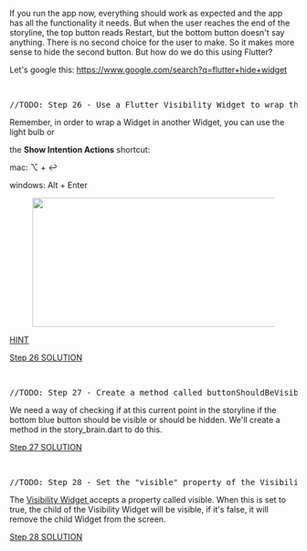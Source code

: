 <p>If you run the app now, everything should work as expected and the app has all the functionality it needs. But when the user reaches the end of the storyline, the top button reads Restart, but the bottom button doesn't say anything. There is no second choice for the user to make. So it makes more sense to hide the second button. But how do we do this using Flutter?</p><p>Let's google this: <a href="https://www.google.com/search?q=flutter+hide+widget" rel="noopener noreferrer" target="_blank">https://www.google.com/search?q=flutter+hide+widget</a></p><p><br></p><pre class="prettyprint linenums">//TODO: Step 26 - Use a Flutter Visibility Widget to wrap this FlatButton.</pre><p>Remember, in order to wrap a Widget in another Widget, you can use the light bulb or </p><p>the <strong>Show Intention Actions</strong> shortcut: </p><p>mac: ⌥ + ↩︎</p><p>windows: Alt + Enter</p><figure><img height="226" src="https://udemy-images.s3.amazonaws.com:443/redactor/raw/2019-03-19_11-39-53-61c6207befb581c56e1d1a3ff433ccb9.png" width="548"></figure><p><a href="https://docs.flutter.io/flutter/widgets/Visibility-class.html" rel="noopener noreferrer" target="_blank">HINT</a></p><p><a href="https://github.com/londonappbrewery/destini-challenge-completed/commit/a0acc8a25fd70e8a5db6ae768a457cb6ef19f632" rel="noopener noreferrer" target="_blank">Step 26 SOLUTION</a></p><p><br></p><pre class="prettyprint linenums">//TODO: Step 27 - Create a method called buttonShouldBeVisible() which checks to see if storyNumber is 0 or 1 or 2 (when both buttons should show choices) and return true if that is the case, else it should return false.</pre><p>We need a way of checking if at this current point in the storyline if the bottom blue button should be visible or should be hidden. We'll create a method in the story_brain.dart to do this.</p><p><a href="https://github.com/londonappbrewery/destini-challenge-completed/commit/8b9a855c9dc275d78630b2fd0e4b632dbf930228" rel="noopener noreferrer" target="_blank">Step 27 SOLUTION</a></p><p><br></p><pre class="prettyprint linenums">//TODO: Step 28 - Set the "visible" property of the Visibility Widget to equal the output from the buttonShouldBeVisible() method in the storyBrain.</pre><p>The <a href="https://docs.flutter.io/flutter/widgets/Visibility-class.html" rel="noopener noreferrer" target="_blank">Visibility Widget </a>accepts a property called visible. When this is set to true, the child of the Visibility Widget will be visible, if it's false, it will remove the child Widget from the screen.</p><p><a href="https://github.com/londonappbrewery/destini-challenge-completed/commit/cb47be568a788f411f2624166fafb07846d45885" rel="noopener noreferrer" target="_blank">Step 28 SOLUTION</a></p>